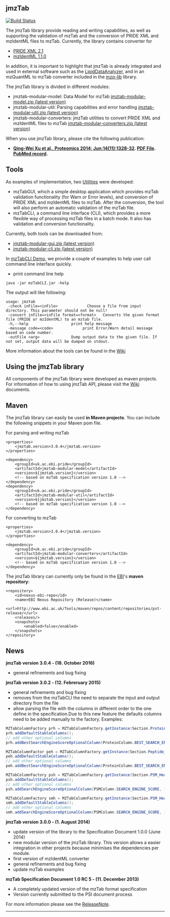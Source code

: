 ## jmzTab

[![Build Status](https://api.travis-ci.org/PRIDE-Utilities/jmzTab.svg?branch=metabolomics)](https://api.travis-ci.org/PRIDE-Utilities/jmzTab)

The jmzTab library provide reading and writing capabilities, as well as supporting the validation of mzTab and the conversion of PRIDE XML and mzIdentML files to mzTab. Currently, the library contains converter for
  * [PRIDE XML 2.1](http://www.ebi.ac.uk/pride/schemaDocumentation.do)
  * [mzIdentML 1.1.0](http://www.psidev.info/sites/default/files/mzIdentML1.1.0.xsd)

In addition, it is important to highlight that jmzTab is already integrated and used in external software such as the [LipidDataAnalyzer](http://genome.tugraz.at/lda/), and in an mzQuantML to mzTab converter included in the [mzq-lib](https://mzq-lib.googlecode.com/) library.

The jmzTab library is divided in different modules:
  * jmztab-modular-model: Data Model for mzTab [jmztab-modular-model.zip (latest version)](http://www.ebi.ac.uk/pride/resources/tools/jmztab/latest/jmztab-modular-model.zip)
  * jmztab-modular-util: Parsing capabilities and error handling [jmztab-modular-util.zip (latest version)](http://www.ebi.ac.uk/pride/resources/tools/jmztab/latest/jmztab-modular-util.zip)
  * jmztab-modular-converters: jmzTab utilities to convert PRIDE XML and mzIdentML files to mzTab [jmztab-modular-converters.zip (latest version)](http://www.ebi.ac.uk/pride/resources/tools/jmztab/latest/jmztab-modular-converters.zip)

When you use jmzTab library, please cite the following publication:

  * **[Qing-Wei Xu et al., Proteomics 2014; Jun;14(11):1328-32](http://onlinelibrary.wiley.com/doi/10.1002/pmic.201300560/abstract). [PDF File](http://onlinelibrary.wiley.com/doi/10.1002/pmic.201300560/pdf).  [PubMed record](http://www.ncbi.nlm.nih.gov/pubmed/24659499).**

## Tools

As examples of implementation, two [Utilities](https://github.com/PRIDE-Utilities/jmzTab/wiki/jmzTab-Utilities) were developed:

  * mzTabGUI, which a simple desktop application which provides mzTab validation functionality (for Warn or Error levels), and conversion of PRIDE XML and mzIdentML files to mzTab. After the conversion, the tool will also perform an automatic validation of the mzTab file.
  * mzTabCLI, a command line interface (CLI), which provides a more flexible way of processing mzTab files in a batch mode. It also has validation and conversion functionality.

Currently, both tools can be downloaded from:

  * [jmztab-modular-gui.zip (latest version)](http://www.ebi.ac.uk/pride/resources/tools/jmztab/latest/jmztab-modular-gui.zip)
  * [jmztab-modular-cli.zip (latest version)](http://www.ebi.ac.uk/pride/resources/tools/jmztab/latest/jmztab-modular-cli.zip)

In [mzTabCLI Demo](https://github.com/PRIDE-Utilities/jmzTab/blob/master/etcs/command_demo.bat), we provide a couple of examples to help user call command line interface quickly.

  * print command line help
```
java -jar mzTabCLI.jar -help
```
The output will like following:
```
usage: jmztab
 -check inFile=<inFile>             Choose a file from input directory. This parameter should not be null!
 -convert inFile=<inFile format=<format>   Converts the given format file (PRIDE or mzIdentML) to an mztab file.
 -h,--help                   print help message
 -message code=<code>             print Error/Warn detail message based on code number.
 -outFile <arg>              Dump output data to the given file. If not set, output data will be dumped on stdout.
```

More information about the tools can be found in the [Wiki](https://github.com/PRIDE-Utilities/jmzTab/wiki/jmzTab-Utilities)

## Using the jmzTab library

All components of the jmzTab library were developed as maven projects. For information of how to using jmzTab API, please visit the [Wiki](https://github.com/PRIDE-Utilities/jmzTab/wiki) documents.

## Maven

The jmzTab library can easily be used **in Maven projects**. You can include the following snippets in your Maven pom file.

For parsing and writing mzTab

```
<properties>
    <jmztab.version>3.0.4</jmztab.version>
</properties>

<dependency>
    <groupId>uk.ac.ebi.pride</groupId>
    <artifactId>jmztab-modular-model</artifactId>
    <version>${jmztab.version}</version>
    <!-- based on mzTab specification version 1.0 -->
</dependency>
<dependency>
    <groupId>uk.ac.ebi.pride</groupId>
    <artifactId>jmztab-modular-util</artifactId>
    <version>${jmztab.version}</version>
    <!-- based on mzTab specification version 1.0 -->
</dependency>
```

For converting to mzTab

```
<properties>
    <jmztab.version>3.0.4</jmztab.version>
</properties>

<dependency>
    <groupId>uk.ac.ebi.pride</groupId>
    <artifactId>jmztab-modular-converters</artifactId>
    <version>${jmztab.version}</version>
    <!-- based on mzTab specification version 1.0 -->
</dependency>
```

The jmzTab library can currently only be found in the [EBI](http://www.ebi.ac.uk)'s **maven repository**:

```
<repository>
    <id>nexus-ebi-repo</id>
    <name>EBI Nexus Repository (Release)</name>
    <url>http://www.ebi.ac.uk/Tools/maven/repos/content/repositories/pst-release/</url>
    <releases/>
    <snapshots>
        <enabled>false</enabled>
    </snapshots>
</repository>
```


## News
**jmzTab version 3.0.4 - (18. October 2016)**
  * general refinements and bug fixing

**jmzTab version 3.0.2 - (12. Febreruary 2015)**
  * general refinements and bug fixing
  * removes from the mzTabCLI the need to separate the input and output directory from the file
  * allow parsing the file with the columns in different order to the one define in the specification.Due to this new feature the defaults columns need to be added manually to the factory. Examples:

``` java
MZTabColumnFactory prh = MZTabColumnFactory.getInstance(Section.Protein_Header);
prh.addDefaultStableColumns();
// add other optional columns
prh.addBestSearchEngineScoreOptionalColumn(ProteinColumn.BEST_SEARCH_ENGINE_SCORE, 1);

MZTabColumnFactor peh = MZTabColumnFactory.getInstance(Section.Peptide_Header);
peh.addDefaultStableColumns();
// add other optional columns
peh.addBestSearchEngineScoreOptionalColumn(ProteinColumn.BEST_SEARCH_ENGINE_SCORE, 1);

MZTabColumnFactory psh = MZTabColumnFactory.getInstance(Section.PSM_Header);
psh.addDefaultStableColumns();
// add other optional columns
psh.addSearchEngineScoreOptionalColumn(PSMColumn.SEARCH_ENGINE_SCORE, 1, null);

MZTabColumnFactory smh = MZTabColumnFactory.getInstance(Section.PSM_Header);
smh.addDefaultStableColumns();
// add other optional columns
smh.addSearchEngineScoreOptionalColumn(PSMColumn.SEARCH_ENGINE_SCORE, 1, null);
```

**jmzTab version 3.0.0 - (1. August 2014)**
  * update version of the library to the Specification Document 1.0.0 (June 2014)
  * new modular version of the jmzTab library. This version allows a easier integration in other projects because minimises the dependencies per module.
  * first version of mzIdentML converter
  * general refinements and bug fixing
  * update mzTab examples

**mzTab Specification Document 1.0 RC 5 - (11. December 2013)**
  * A completely updated version of the mzTab format specification
  * Version currently submitted to the PSI document process

For more information please see the [ReleaseNote](https://github.com/PRIDE-Utilities/jmzTab/wiki/jmztab-ReleaseNotes).


---
